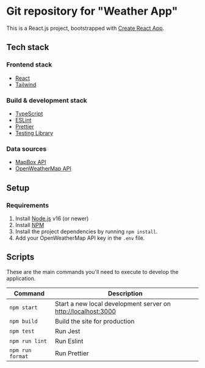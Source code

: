 # Git repository for "Weather App"

This is a React.js project, bootstrapped with [Create React App](https://github.com/facebook/create-react-app).

## Tech stack

### Frontend stack

- [React](https://reactjs.org/)
- [Tailwind](https://tailwindcss.com/)

### Build & development stack

- [TypeScript](https://www.typescriptlang.org/)
- [ESLint](https://eslint.org/)
- [Prettier](https://prettier.io/)
- [Testing Library](https://testing-library.com/docs/react-testing-library/intro/)

### Data sources
- [MapBox API](https://docs.mapbox.com/api/overview/)
- [OpenWeatherMap API](https://openweathermap.org/api)

## Setup

### Requirements

1. Install [Node.js](https://nodejs.org/) v16 (or newer)
2. Install [NPM](https://www.npmjs.com/)
3. Install the project dependencies by running `npm install`.
4. Add your OpenWeatherMap API key in the `.env` file.

## Scripts

These are the main commands you'll need to execute to develop the application.

| Command          | Description                                                       |
| ---------------- | ----------------------------------------------------------------- |
| `npm start`      | Start a new local development server on [http://localhost:3000]() |
| `npm build`      | Build the site for production                                     |
| `npm test`       | Run Jest                                                          |
| `npm run lint`   | Run Eslint                                                        |
| `npm run format` | Run Prettier                                                      |
